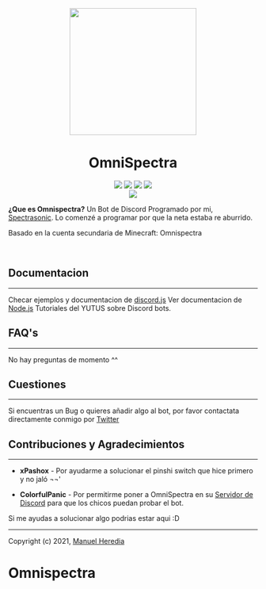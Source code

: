 <div align=center><img src="https://i.imgur.com/o66RnmL.png" width=256> 
<br> <h1>OmniSpectra</h1></div>



<div align=center><img src="https://img.shields.io/badge/Version-1.11.0 Alpha-13696F"> <img src="https://img.shields.io/badge/Licence-MIT-orange"> <img src="https://img.shields.io/badge/Node.js-71C026">  <img src="https://img.shields.io/badge/npm-v6.14.8-2282CA"> 
<br> 
<a href=bit.ly/InviteOmnispectra><img src="https://img.shields.io/badge/Invite to-DISCORD-7289da"></a></div>

**¿Que es Omnispectra?**
Un Bot de Discord Programado por mi, [Spectrasonic][2]. Lo comenzé a programar por que la neta estaba re aburrido.

Basado en la cuenta secundaria de Minecraft: Omnispectra

<br>

## Documentacion
---
Checar ejemplos y documentacion de [discord.js][1]
Ver documentacion de [Node.js][3]
Tutoriales del YUTUS sobre Discord bots.


## FAQ's
---
No hay preguntas de momento ^^



## Cuestiones
---
Si encuentras un Bug o quieres añadir algo al bot, por favor contactata directamente conmigo por [Twitter][2]


## Contribuciones y Agradecimientos
---
- **xPashox** - Por ayudarme a solucionar el pinshi switch que hice primero y no jaló ¬¬\'

- **ColorfulPanic** - Por permitirme poner a OmniSpectra en su [Servidor de Discord][4] para que los chicos puedan probar el bot.

Si me ayudas a solucionar algo podrias estar aqui :D

---
Copyright (c) 2021, [Manuel Heredia][2]

<!-- Links -->

[1]: https://discord.js.org/
[2]: https://twitter.com/spectrasonic117
[3]:https://nodejs.org/es/
[4]:https://discord.gg/QK42gDj
# Omnispectra
